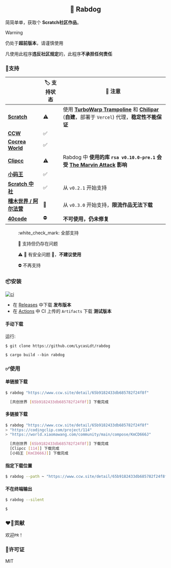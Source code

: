 <div align="center">

## :dog: Rabdog 
</div>

简简单单，获取个 **Scratch社区作品**。

> [!WARNING]
> 仍处于**超前版本**，请谨慎使用
>
> 凡使用此程序**违反社区规定**的，此程序**不承担任何责任**

### :rocket:支持
||:label: 支持状态|:rotating_light: 注意|
|-|-|-|
|**[Scratch]**|:warning:|使用 [**TurboWarp Trampoline**](https://trampoline.turbowarp.org) 和 [**Chilipar**](https://chilipar.alibga.icu) (**自建**，部署于 `Vercel`) 代理，**稳定性不能保证**|
|**[CCW]**|:white_check_mark:||
|**[Cocrea World][cocrea-world]**|:white_check_mark:||
|**[Clipcc]**|:warning:|Rabdog 中 **使用的库 `rsa v0.10.0-pre.1` 会受 [The Marvin Attack](https://people.redhat.com/~hkario/marvin/) 影响** |
|**[小码王][xmw]**|:white_check_mark:||
|**[Scratch 中社][scratch-cn]**|:white_check_mark:|从 `v0.2.1` 开始支持|
|**[稽木世界 / 阿尔法营][gitblock]**|:construction:|从 `v0.3.0` 开始支持，**限流作品无法下载**|
|**[40code]**|:no_entry:|**不可使用，仍未修复**|

<dd>
:white_check_mark: 全部支持

:construction: 支持但仍存在问题

:warning: :rotating_light: 有安全问题 :rotating_light:，**不建议使用**

:no_entry: 不再支持
</dd>

### :package:安装

[![ci](https://github.com/LycasLdt/rabdog/actions/workflows/ci.yml/badge.svg)](https://github.com/LycasLdt/rabdog/actions/workflows/ci.yml)

- 在 [Releases][download] 中下载 **发布版本** 
- 在 [Actions][actions] 中 CI 上传的 `Artifacts` 下载 **测试版本**

#### 手动下载

运行:

```
$ git clone https://github.com/LycasLdt/rabdog

$ cargo build --bin rabdog
```

### :white_check_mark:使用

#### 单链接下载

```bash
$ rabdog "https://www.ccw.site/detail/65b9182433db685782f24f8f"

  [共创世界 [65b9182433db685782f24f8f]] 下载完成
```

#### 多链接下载

```bash
$ rabdog "https://www.ccw.site/detail/65b9182433db685782f24f8f"
> "https://codingclip.com/project/114"
> "https://world.xiaomawang.com/community/main/compose/KmCD666J"

  [共创世界 [65b9182433db685782f24f8f]] 下载完成
  [Clipcc [114]] 下载完成
  [小码王 [KmCD666J]] 下载完成
```

#### 指定下载位置

```bash
$ rabdog --path ~ "https://www.ccw.site/detail/65b9182433db685782f24f8f"
```

#### 不在终端输出

```bash
$ rabdog --silent

$ 
```

### :heart_on_fire:贡献

欢迎`PR`！

### :key:许可证
MIT

[download]: https://github.com/LycasLdt/rabdog/releases
[actions]: https://github.com/LycasLdt/rabdog/actions

[scratch]: https://scratch.mit.edu/
[ccw]: https://www.ccw.site
[cocrea-world]: https://www.cocrea.world
[clipcc]: https://codingclip.com
[40code]: https://40code.com
[xmw]: https://world.xiaomawang.com/
[scratch-cn]: https://www.scratch-cn.cn/
[40code]: https://www.40code.com/
[gitblock]: https://gitblock.cn